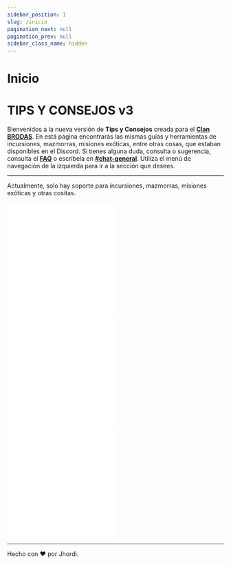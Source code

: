```yaml
---
sidebar_position: 1
slug: /inicio
pagination_next: null
pagination_prev: null
sidebar_class_name: hidden
---
```


# Inicio
# TIPS Y CONSEJOS v3
Bienvenidos a la nueva versión de **Tips y Consejos** creada para el [**Clan BRODAS**](https://www.bungie.net/en/ClanV2/Index?groupId=3942032). En está página encontrarás las mismas guías y herramientas de incursiones, mazmorras, misiones exóticas, entre otras cosas, que estaban disponibles en el Discord. Si tienes alguna duda, consulta o sugerencia, consulta el [**FAQ**](/faq) o escríbela en [**#chat-general**](https://discord.com/channels/318176230287605763/647970929665769473). Utiliza el menú de navegación de la izquierda para ir a la sección que desees. 

---
Actualmente, solo hay soporte para incursiones, mazmorras, misiones exóticas y otras cositas.

![](/img/raid.png) ![](/img/dungeon.png) ![](/img/exotic.png)

---
Hecho con ❤️ por Jhordi.
